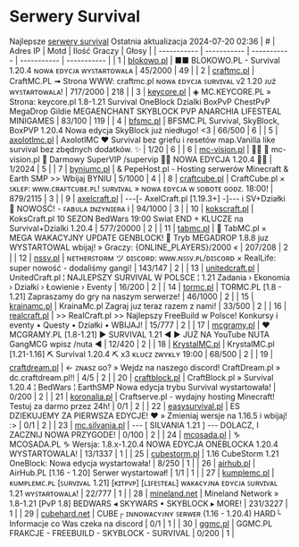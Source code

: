 
# Serwery Survival
Najlepsze [serwery survival](https://mcserwery.pl/serwery/minecraft/tryb/Survival)
Ostatnia aktualizacja 2024-07-20 02:36
| # | Adres IP | Motd | Ilość Graczy | Głosy |
| ----------- | ----------- | ----------- | ----------- | ----------- |
| 1 | 	[blokowo.pl](https://mcserwery.pl/serwery/minecraft/98/) | ■■ BLOKOWO.PL - Survival 1.20.4 ɴᴏᴡᴀ ᴇᴅʏᴄᴊᴀ ᴡʏꜱᴛᴀʀᴛᴏᴡᴀʟᴀ | 45/2000 | 49 |
| 2 | 	[craftmc.pl](https://mcserwery.pl/serwery/minecraft/87/) | CraftMC.PL ➟ Strona WWW: craftmc.pl ɴᴏᴡᴀ ᴇᴅʏᴄᴊᴀ ꜱᴜʀᴠɪᴠᴀʟ ᴠ2 1.20 ᴊᴜż ᴡʏꜱᴛᴀʀᴛᴏᴡᴀʟᴀ! | 717/2000 | 218 |
| 3 | 	[keycore.pl](https://mcserwery.pl/serwery/minecraft/252/) | ◈ MC.KEYCORE.PL » Strona: keycore.pl 1.8-1.21 Survival OneBlock Dzialki BoxPvP ChestPvP MegaDrop Gildie MEGAENCHANT SKYBLOCK PVP ANARCHIA LIFESTEAL MINIGAMES | 83/100 | 119 |
| 4 | 	[bfsmc.pl](https://mcserwery.pl/serwery/minecraft/2/) | BFSMC.PL  Survival, SkyBlock, BoxPVP 1.20.4 Nowa edycja SkyBlock już niedługo! <3 | 66/500 | 6 |
| 5 | 	[axolotlmc.pl](https://mcserwery.pl/serwery/minecraft/251/) | AxolotlMC ❤ Survival bez griefu i resetów map.Vanilla like survival bez zbędnych dodatków. ✨ | 1/20 | 6 |
| 6 | 	[mc-vision.pl](https://mcserwery.pl/serwery/minecraft/211/) |   mc-vision.pl  Darmowy SuperVIP /supervip  NOWA EDYCJA 1.20.4  | 1/2024 | 5 |
| 7 | 	[byniumc.pl](https://mcserwery.pl/serwery/minecraft/157/) | & PepeHost.pl - Hosting serwerów Minecraft & Earth SMP >> Wbijaj BYNIU | 5/1000 | 4 |
| 8 | 	[craftcube.pl](https://mcserwery.pl/serwery/minecraft/196/) | CraftCube.pl × ꜱᴋʟᴇᴘ: ᴡᴡᴡ.ᴄʀᴀꜰᴛᴄᴜʙᴇ.ᴘʟ!  ꜱᴜʀᴠɪᴠᴀʟ » ɴᴏᴡᴀ ᴇᴅʏᴄᴊᴀ ᴡ ꜱᴏʙᴏᴛᴇ ɢᴏᴅᴢ. 18:00! | 879/2115 | 3 |
| 9 | 	[axelcraft.pl](https://mcserwery.pl/serwery/minecraft/223/) | ---[- AxelCraft.pl [1.19.3+] -]--- i SV+Działki ➡ NOWOŚĆ! - ꜰᴀʙᴜʟᴀ ɪɴᴢʏɴɪᴇʀᴀ i | 94/1000 | 3 |
| 10 | 	[kokscraft.pl](https://mcserwery.pl/serwery/minecraft/1/) | KoksCraft.pl  10 SEZON BedWars 19:00 Swiat END + KLUCZE na Survival+Dzialki 1.20.4 | 577/20000 | 2 |
| 11 | 	[tabmc.pl](https://mcserwery.pl/serwery/minecraft/3/) | ◈ TabMC.pl × MEGA WAKACYJNY UPDATE GENBLOCK!  ◈ Tryb MEGADROP 1.8.8 juz WYSTARTOWAL wbijaj! » Graczy: {ONLINE_PLAYERS}/2000 « | 207/208 | 2 |
| 12 | 	[nssv.pl](https://mcserwery.pl/serwery/minecraft/4/) | ɴᴇᴛʜᴇʀꜱᴛᴏʀᴍ ツ ᴅɪꜱᴄᴏʀᴅ: ᴡᴡᴡ.ɴꜱꜱᴠ.ᴘʟ/ᴅɪꜱᴄᴏʀᴅ × RealLife: super nowość - dodaliśmy gangi! | 143/147 | 2 |
| 13 | 	[unitedcraft.pl](https://mcserwery.pl/serwery/minecraft/11/) | UnitedCraft.pl ¦ NAJLEPSZY SURVIVAL W POLSCE ¦ 1.21 Zadania › Ekonomia › Działki › Łowienie › Eventy | 16/200 | 2 |
| 14 | 	[tormc.pl](https://mcserwery.pl/serwery/minecraft/35/) | TORMC.PL [1.8 - 1.21] Zapraszamy do gry na naszym serwerze! | 46/1000 | 2 |
| 15 | 	[krainamc.pl](https://mcserwery.pl/serwery/minecraft/39/) | KrainaMc.pl  Zagraj juz teraz razem z nami! | 33/500 | 2 |
| 16 | 	[realcraft.pl](https://mcserwery.pl/serwery/minecraft/63/) | >> RealCraft.pl >> Najlepszy FreeBuild w Polsce! Konkursy i eventy • Questy • Działki • WBIJAJ! | 15/777 | 2 |
| 17 | 	[mcgramy.pl](https://mcserwery.pl/serwery/minecraft/197/) | ❤ MCGRAMY.PL [1.8-1.21] ▶ SURVIVAL 1.21 ◀ ▶ JUŻ NA YouTube  NUTA GangMCG  wpisz /nuta ◀ | 12/420 | 2 |
| 18 | 	[KrystalMC.pl](https://mcserwery.pl/serwery/minecraft/202/) | KrystalMC.pl [1.21-1.16]  ⛏ Survival 1.20.4 ⛏  x3 ᴋʟᴜᴄᴢ ᴢᴡʏᴋʟʏ 19:00 | 68/500 | 2 |
| 19 | 	[craftdream.pl](https://mcserwery.pl/serwery/minecraft/746/) | ← ᴢɴᴀѕᴢ ɢᴏ? » Wejdz na naszego discord! CraftDream.pl » dc.craftdream.pl!! | 4/5 | 2 |
| 20 | 	[craftblock.pl](https://mcserwery.pl/serwery/minecraft/280/) | CraftBlock.pl » Survival 1.20.4 ¦ BedWars ¦ EarthSMP Nowa edycja trybu Survival wystartowała! | 0/200 | 2 |
| 21 | 	[koronalia.pl](https://mcserwery.pl/serwery/minecraft/654/) | Craftserve.pl - wydajny hosting Minecraft! Testuj za darmo przez 24h! | 0/1 | 2 |
| 22 | 	[easysurvival.pl](https://mcserwery.pl/serwery/minecraft/736/) | ES  DZIEKUJEMY ZA PIERWSZA EDYCJE! ❤ » Zmieniaj wersje na 1.16.5 i wbijaj! :> | 0/1 | 2 |
| 23 | 	[mc.silvania.pl](https://mcserwery.pl/serwery/minecraft/752/) | --- [ SILVANIA 1.21 ] --- DOLACZ, I ZACZNIJ NOWA PRZYGODE! | 0/100 | 2 |
| 24 | 	[mcosada.pl](https://mcserwery.pl/serwery/minecraft/65/) | ♑ MCOSADA.PL ♑ Wersja: 1.8.x-1.20.4  NOWA EDYCJA ONEBLOCKA 1.20.4 WYSTARTOWALA! | 13/1337 | 1 |
| 25 | 	[cubestorm.pl](https://mcserwery.pl/serwery/minecraft/334/) | 1.16  CubeStorm  1.21 OneBlock: Nowa edycja wystartowała! | 8/250 | 1 |
| 26 | 	[airhub.pl](https://mcserwery.pl/serwery/minecraft/366/) | AirHub.PL [1.16 - 1.20]   Serwer wystartował! | 1/1 | 1 |
| 27 | 	[kumplemc.pl](https://mcserwery.pl/serwery/minecraft/421/) | ᴋᴜᴍᴘʟᴇᴍᴄ.ᴘʟ [ꜱᴜʀᴠɪᴠᴀʟ 1.21] [ᴋɪᴛᴘᴠᴘ] [ʟɪꜰᴇꜱᴛᴇᴀʟ]  ᴡᴀᴋᴀᴄʏᴊɴᴀ ᴇᴅʏᴄᴊᴀ ꜱᴜʀᴠɪᴠᴀʟ 1.21 ᴡʏꜱᴛᴀʀᴛᴏᴡᴀʟᴀ! | 22/777 | 1 |
| 28 | 	[mineland.net](https://mcserwery.pl/serwery/minecraft/497/) |  Mineland Network » 1.8-1.21 [PvP 1.8]  BEDWARS ◂ SKYWARS ▪ SKYBLOCK ▸ MORE! | 231/3227 | 1 |
| 29 | 	[cubehard.net](https://mcserwery.pl/serwery/minecraft/10/) | CUBE┌ ɪɴɴᴏᴡᴀᴄʏᴊɴʏ ꜱᴇʀᴡᴇʀ (1.16 - 1.20.4) HARD└ Informacje co Was czeka na discord | 0/1 | 1 |
| 30 | 	[ggmc.pl](https://mcserwery.pl/serwery/minecraft/38/) | GGMC.PL  FRAKCJE - FREEBUILD - SKYBLOCK - SURVIVAL | 0/200 | 1 |
